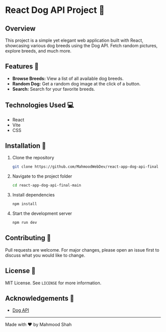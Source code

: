 # React Dog API Project :dog:

## Overview

This project is a simple yet elegant web application built with React, showcasing various dog breeds using the Dog API. Fetch random pictures, explore breeds, and much more.

## Features :rocket:

- **Browse Breeds:** View a list of all available dog breeds.
- **Random Dog:** Get a random dog image at the click of a button.
- **Search:** Search for your favorite breeds.

## Technologies Used :computer:

- React
- Vite
- CSS

## Installation :wrench:

1. Clone the repository
   ```bash
   git clone https://github.com/MahmoodWebDev/react-app-dog-api-final
   ```
2. Navigate to the project folder
   ```bash
   cd react-app-dog-api-final-main
   ```
3. Install dependencies
   ```bash
   npm install
   ```
4. Start the development server
   ```bash
   npm run dev
   ```

## Contributing :handshake:

Pull requests are welcome. For major changes, please open an issue first to discuss what you would like to change.

## License :page_with_curl:

MIT License. See `LICENSE` for more information.

## Acknowledgements :clap:

- [Dog API](https://react-app-dog-api-final.vercel.app/)

---

Made with :heart: by Mahmood Shah
